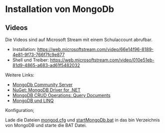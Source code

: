 # Installation von MongoDb

## Videos

Die Videos sind auf Microsoft Stream mit einem Schulaccount abrufbar.

- Installation: https://web.microsoftstream.com/video/66e14f96-8189-4e81-9f73-766f7fc9e877
- Shell und Treiber: https://web.microsoftstream.com/video/010e51eb-81d9-4865-a683-ad61f5482032

Weitere Links:

- [MongoDb Community Server](https://www.mongodb.com/try/download/community)
- [NuGet: MongoDB Driver for .NET](https://www.nuget.org/packages/MongoDB.Driver/)
- [MongoDB CRUD Operations: Query Documents](https://docs.mongodb.com/manual/tutorial/query-documents/)
- [MongoDB und LINQ](https://mongodb.github.io/mongo-csharp-driver/2.11/reference/driver/crud/linq/)

Konfiguration;

Lade die Dateien [mongod.cfg](mongod.cfg) und [startMongoDb.bat](startMongoDb.bat) in das bin Verzeichnis von MongoDB und starte
die BAT Datei.